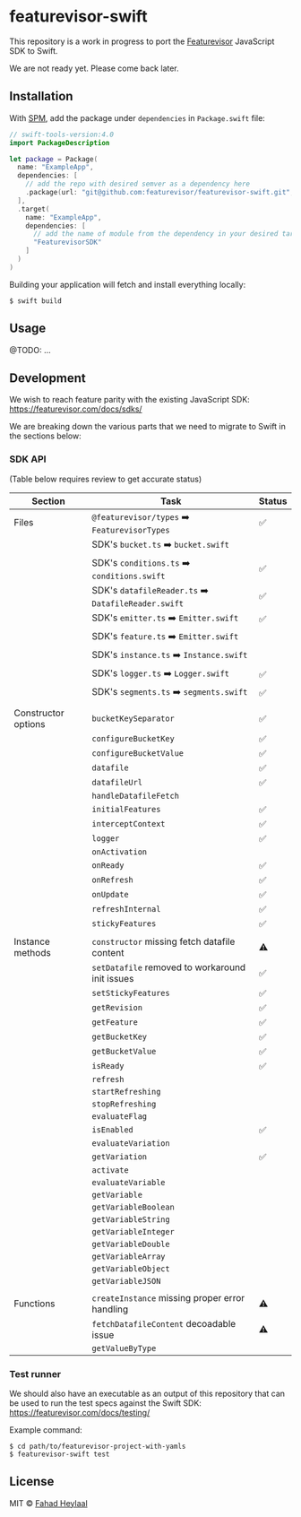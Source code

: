 # featurevisor-swift

This repository is a work in progress to port the [Featurevisor](https://featurevisor.com) JavaScript SDK to Swift.

We are not ready yet. Please come back later.

## Installation

With [SPM](https://www.swift.org/package-manager/), add the package under `dependencies` in `Package.swift` file:

```swift
// swift-tools-version:4.0
import PackageDescription

let package = Package(
  name: "ExampleApp",
  dependencies: [
    // add the repo with desired semver as a dependency here
    .package(url: "git@github.com:featurevisor/featurevisor-swift.git", .exact("X.Y.Z"))
  ],
  .target(
    name: "ExampleApp",
    dependencies: [
      // add the name of module from the dependency in your desired targets
      "FeaturevisorSDK"
    ]
  )
)
```

Building your application will fetch and install everything locally:

```
$ swift build
```

## Usage

@TODO: ...

## Development

We wish to reach feature parity with the existing JavaScript SDK: https://featurevisor.com/docs/sdks/

We are breaking down the various parts that we need to migrate to Swift in the sections below:

### SDK API

(Table below requires review to get accurate status)

| Section             | Task                                                | Status |
|---------------------|-----------------------------------------------------|--------|
| Files               | `@featurevisor/types` ➡️ `FeaturevisorTypes`        | ✅      |
|                     | SDK's `bucket.ts` ➡️ `bucket.swift`                 |        |
|                     | SDK's `conditions.ts` ➡️ `conditions.swift`         | ✅      |
|                     | SDK's `datafileReader.ts` ➡️ `DatafileReader.swift` | ✅      |
|                     | SDK's `emitter.ts` ➡️ `Emitter.swift`               | ✅      |
|                     | SDK's `feature.ts` ➡️ `Emitter.swift`               |        |
|                     | SDK's `instance.ts` ➡️ `Instance.swift`             |        |
|                     | SDK's `logger.ts` ➡️ `Logger.swift`                 | ✅      |
|                     | SDK's `segments.ts` ➡️ `segments.swift`             | ✅      |
|                     |                                                     |        |
| Constructor options | `bucketKeySeparator`                                | ✅     |
|                     | `configureBucketKey`                                | ✅     |
|                     | `configureBucketValue`                              | ✅     |
|                     | `datafile`                                          | ✅     |
|                     | `datafileUrl`                                       | ✅     |
|                     | `handleDatafileFetch`                               |        |
|                     | `initialFeatures`                                   | ✅     |
|                     | `interceptContext`                                  | ✅     |
|                     | `logger`                                            | ✅     |
|                     | `onActivation`                                      |        |
|                     | `onReady`                                           | ✅     |
|                     | `onRefresh`                                         | ✅     |
|                     | `onUpdate`                                          | ✅     |
|                     | `refreshInternal`                                   | ✅     |
|                     | `stickyFeatures`                                    | ✅     |
|                     |                                                     |        |
| Instance methods    | `constructor` missing fetch datafile content        | ⚠️      |
|                     | `setDatafile` removed to workaround init issues     | ✅     |
|                     | `setStickyFeatures`                                 | ✅     |
|                     | `getRevision`                                       | ✅     |
|                     | `getFeature`                                        | ✅     |
|                     | `getBucketKey`                                      | ✅     |
|                     | `getBucketValue`                                    | ✅     |
|                     | `isReady`                                           | ✅     |
|                     | `refresh`                                           |        |
|                     | `startRefreshing`                                   |        |
|                     | `stopRefreshing`                                    |        |
|                     | `evaluateFlag`                                      |        |
|                     | `isEnabled`                                         | ✅     |
|                     | `evaluateVariation`                                 |        |
|                     | `getVariation`                                      | ✅     |
|                     | `activate`                                          |        |
|                     | `evaluateVariable`                                  |        |
|                     | `getVariable`                                       |        |
|                     | `getVariableBoolean`                                |        |
|                     | `getVariableString`                                 |        |
|                     | `getVariableInteger`                                |        |
|                     | `getVariableDouble`                                 |        |
|                     | `getVariableArray`                                  |        |
|                     | `getVariableObject`                                 |        |
|                     | `getVariableJSON`                                   |        |
|                     |                                                     |        |
| Functions           | `createInstance` missing proper error handling      | ⚠️      |
|                     | `fetchDatafileContent` decoadable issue             | ⚠️      |
|                     | `getValueByType`                                    |        |

### Test runner

We should also have an executable as an output of this repository that can be used to run the test specs against the Swift SDK: https://featurevisor.com/docs/testing/

Example command:

```
$ cd path/to/featurevisor-project-with-yamls
$ featurevisor-swift test
```

## License

MIT © [Fahad Heylaal](https://fahad19.com)

